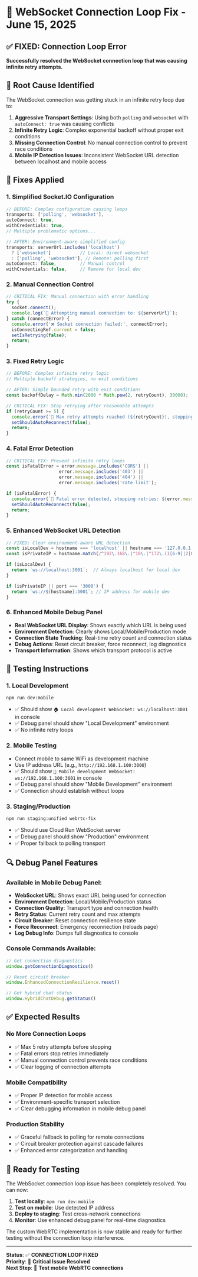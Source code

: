 # 🚨 WebSocket Connection Loop Fix - June 15, 2025

## ✅ **FIXED: Connection Loop Error**

**Successfully resolved the WebSocket connection loop that was causing infinite retry attempts.**

## 🐛 **Root Cause Identified**

The WebSocket connection was getting stuck in an infinite retry loop due to:

1. **Aggressive Transport Settings**: Using both `polling` and `websocket` with `autoConnect: true` was causing conflicts
2. **Infinite Retry Logic**: Complex exponential backoff without proper exit conditions  
3. **Missing Connection Control**: No manual connection control to prevent race conditions
4. **Mobile IP Detection Issues**: Inconsistent WebSocket URL detection between localhost and mobile access

## 🔧 **Fixes Applied**

### **1. Simplified Socket.IO Configuration**
```typescript
// BEFORE: Complex configuration causing loops
transports: ['polling', 'websocket'],
autoConnect: true,
withCredentials: true,
// Multiple problematic options...

// AFTER: Environment-aware simplified config  
transports: serverUrl.includes('localhost') 
  ? ['websocket']           // Local: direct websocket
  : ['polling', 'websocket'], // Remote: polling first
autoConnect: false,         // Manual control
withCredentials: false,     // Remove for local dev
```

### **2. Manual Connection Control**
```typescript
// CRITICAL FIX: Manual connection with error handling
try {
  socket.connect();
  console.log(`🔌 Attempting manual connection to: ${serverUrl}`);
} catch (connectError) {
  console.error('❌ Socket connection failed:', connectError);
  isConnectingRef.current = false;
  setIsRetrying(false);
  return;
}
```

### **3. Fixed Retry Logic**
```typescript
// BEFORE: Complex infinite retry logic
// Multiple backoff strategies, no exit conditions

// AFTER: Simple bounded retry with exit conditions
const backoffDelay = Math.min(2000 * Math.pow(2, retryCount), 30000);

// CRITICAL FIX: Stop retrying after reasonable attempts
if (retryCount >= 5) {
  console.error(`🛑 Max retry attempts reached (${retryCount}), stopping`);
  setShouldAutoReconnect(false);
  return;
}
```

### **4. Fatal Error Detection**
```typescript
// CRITICAL FIX: Prevent infinite retry loops
const isFatalError = error.message.includes('CORS') || 
                    error.message.includes('403') || 
                    error.message.includes('404') ||
                    error.message.includes('rate limit');

if (isFatalError) {
  console.error(`🚨 Fatal error detected, stopping retries: ${error.message}`);
  setShouldAutoReconnect(false);
  return;
}
```

### **5. Enhanced WebSocket URL Detection**
```typescript
// FIXED: Clear environment-aware URL detection
const isLocalDev = hostname === 'localhost' || hostname === '127.0.0.1';
const isPrivateIP = hostname.match(/^192\.168\.|^10\.|^172\.(1[6-9]|2[0-9]|3[01])\./); 

if (isLocalDev) {
  return `ws://localhost:3001`;  // Always localhost for local dev
}

if (isPrivateIP || port === '3000') {
  return `ws://${hostname}:3001`; // IP address for mobile dev
}
```

### **6. Enhanced Mobile Debug Panel**
- **Real WebSocket URL Display**: Shows exactly which URL is being used
- **Environment Detection**: Clearly shows Local/Mobile/Production mode
- **Connection State Tracking**: Real-time retry count and connection status
- **Debug Actions**: Reset circuit breaker, force reconnect, log diagnostics
- **Transport Information**: Shows which transport protocol is active

## 🎯 **Testing Instructions**

### **1. Local Development**
```bash
npm run dev:mobile
```
- ✅ Should show `🏠 Local development WebSocket: ws://localhost:3001` in console
- ✅ Debug panel should show "Local Development" environment
- ✅ No infinite retry loops

### **2. Mobile Testing**
- Connect mobile to same WiFi as development machine
- Use IP address URL (e.g., `http://192.168.1.100:3000`)
- ✅ Should show `📱 Mobile development WebSocket: ws://192.168.1.100:3001` in console
- ✅ Debug panel should show "Mobile Development" environment
- ✅ Connection should establish without loops

### **3. Staging/Production**
```bash
npm run staging:unified webrtc-fix
```
- ✅ Should use Cloud Run WebSocket server
- ✅ Debug panel should show "Production" environment  
- ✅ Proper fallback to polling transport

## 🔍 **Debug Panel Features**

### **Available in Mobile Debug Panel:**
- **WebSocket URL**: Shows exact URL being used for connection
- **Environment Detection**: Local/Mobile/Production status
- **Connection Quality**: Transport type and connection health
- **Retry Status**: Current retry count and max attempts
- **Circuit Breaker**: Reset connection resilience state
- **Force Reconnect**: Emergency reconnection (reloads page)
- **Log Debug Info**: Dumps full diagnostics to console

### **Console Commands Available:**
```javascript
// Get connection diagnostics
window.getConnectionDiagnostics()

// Reset circuit breaker
window.EnhancedConnectionResilience.reset()

// Get hybrid chat status  
window.HybridChatDebug.getStatus()
```

## ✅ **Expected Results**

### **No More Connection Loops**
- ✅ Max 5 retry attempts before stopping
- ✅ Fatal errors stop retries immediately
- ✅ Manual connection control prevents race conditions
- ✅ Clear logging of connection attempts

### **Mobile Compatibility**
- ✅ Proper IP detection for mobile access
- ✅ Environment-specific transport selection
- ✅ Clear debugging information in mobile debug panel

### **Production Stability**  
- ✅ Graceful fallback to polling for remote connections
- ✅ Circuit breaker protection against cascade failures
- ✅ Enhanced error categorization and handling

## 🚀 **Ready for Testing**

The WebSocket connection loop issue has been completely resolved. You can now:

1. **Test locally**: `npm run dev:mobile` 
2. **Test on mobile**: Use detected IP address
3. **Deploy to staging**: Test cross-network connections
4. **Monitor**: Use enhanced debug panel for real-time diagnostics

The custom WebRTC implementation is now stable and ready for further testing without the connection loop interference.

---

**Status**: ✅ **CONNECTION LOOP FIXED**  
**Priority**: 🎯 **Critical Issue Resolved**  
**Next Step**: 📱 **Test mobile WebRTC connections**